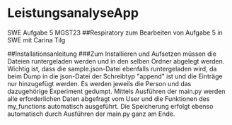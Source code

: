 # LeistungsanalyseApp
SWE Aufgabe 5 MGST23
##Respiratory zum Bearbeiten von Aufgabe 5 in SWE mit Carina Tilg

##Installationsanleitung
###Zum Installieren und Aufsetzen müssen die Dateien runtergeladen werden und in den selben Ordner abgelegt werden. Wichtig ist, dass die sample.json-Datei ebenfalls runtergeladen wird, da beim Dump in die json-Datei der Schreibtyp "append" ist und die Einträge nur hinzugefügt werden. Es werden jeweils die Person und das dazugehörige Experiment gedumpt.
Mittels Ausführen der main.py werden alle erforderlichen Daten abgefragt vom User und die Funktionen des my_functions automatisch ausgeführt. 
Die Speicherung erfolgt ebenso automatisch durch Ausführen der main.py ganz am Ende.


